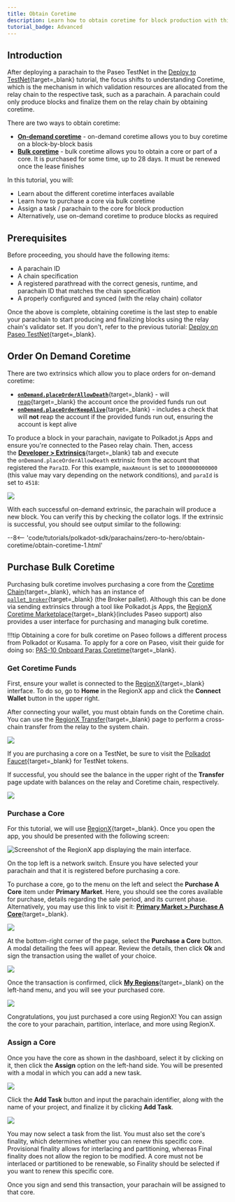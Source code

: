 ```yaml
---
title: Obtain Coretime
description: Learn how to obtain coretime for block production with this guide, covering both on-demand and bulk options for smooth operations.
tutorial_badge: Advanced
---
```


## Introduction

After deploying a parachain to the Paseo TestNet in the [Deploy to TestNet](/tutorials/polkadot-sdk/parachains/zero-to-hero/deploy-to-testnet/){target=\_blank} tutorial, the focus shifts to understanding Coretime, which is the mechanism in which validation resources are allocated from the relay chain to the respective task, such as a parachain. A parachain could only produce blocks and finalize them on the relay chain by obtaining coretime.

There are two ways to obtain coretime:

- **[On-demand coretime](#order-on-demand-coretime)** - on-demand coretime allows you to buy coretime on a block-by-block basis
- **[Bulk coretime](#purchase-bulk-coretime)** - bulk coretime allows you to obtain a core or part of a core. It is purchased for some time, up to 28 days. It must be renewed once the lease finishes

In this tutorial, you will:

- Learn about the different coretime interfaces available
- Learn how to purchase a core via bulk coretime
- Assign a task / parachain to the core for block production
- Alternatively, use on-demand coretime to produce blocks as required

## Prerequisites 

Before proceeding, you should have the following items:

- A parachain ID
- A chain specification
- A registered parathread with the correct genesis, runtime, and parachain ID that matches the chain specification
- A properly configured and synced (with the relay chain) collator

Once the above is complete, obtaining coretime is the last step to enable your parachain to start producing and finalizing blocks using the relay chain's validator set. If you don't, refer to the previous tutorial: [Deploy on Paseo TestNet](/tutorials/polkadot-sdk/parachains/zero-to-hero/deploy-to-testnet/){target=\_blank}.

## Order On Demand Coretime

There are two extrinsics which allow you to place orders for on-demand coretime:

- [**`onDemand.placeOrderAllowDeath`**](https://paritytech.github.io/polkadot-sdk/master/polkadot_runtime_parachains/on_demand/pallet/dispatchables/fn.place_order_allow_death.html){target=\_blank} - will [reap](https://wiki.polkadot.network/learn/learn-accounts/#existential-deposit-and-reaping){target=\_blank} the account once the provided funds run out
- [**`onDemand.placeOrderKeepAlive`**](https://paritytech.github.io/polkadot-sdk/master/polkadot_runtime_parachains/on_demand/pallet/dispatchables/fn.place_order_keep_alive.html){target=\_blank} - includes a check that will **not** reap the account if the provided funds run out, ensuring the account is kept alive

To produce a block in your parachain, navigate to Polkadot.js Apps and ensure you're connected to the Paseo relay chain. Then, access the [**Developer > Extrinsics**](https://polkadot.js.org/apps/#/extrinsics){target=\_blank} tab and execute the `onDemand.placeOrderAllowDeath` extrinsic from the account that registered the `ParaID`. For this example, `maxAmount` is set to `1000000000000` (this value may vary depending on the network conditions), and `paraId` is set to `4518`:

![](/images/tutorials/polkadot-sdk/parachains/zero-to-hero/obtain-coretime/obtain-coretime-9.webp)

With each successful on-demand extrinsic, the parachain will produce a new block. You can verify this by checking the collator logs. If the extrinsic is successful, you should see output similar to the following:

--8<-- 'code/tutorials/polkadot-sdk/parachains/zero-to-hero/obtain-coretime/obtain-coretime-1.html'

## Purchase Bulk Coretime

Purchasing bulk coretime involves purchasing a core from the [Coretime Chain](/polkadot-protocol/architecture/system-chains/coretime/){target=\_blank}, which has an instance of [`pallet_broker`](https://paritytech.github.io/polkadot-sdk/master/pallet_broker/index.html){target=\_blank} (the Broker pallet). Although this can be done via sending extrinsics through a tool like Polkadot.js Apps, the [RegionX Coretime Marketplace](https://app.regionx.tech){target=\_blank}(includes Paseo support) also provides a user interface for purchasing and managing bulk coretime.
  
!!!tip
    Obtaining a core for bulk coretime on Paseo follows a different process from Polkadot or Kusama. To apply for a core on Paseo, visit their guide for doing so: [PAS-10 Onboard Paras Coretime](https://github.com/paseo-network/paseo-action-submission/blob/main/pas/PAS-10-Onboard-paras-coretime.md#summary){target=\_blank}. 

### Get Coretime Funds

First, ensure your wallet is connected to the [RegionX](https://app.regionx.tech){target=\_blank} interface. To do so, go to **Home** in the RegionX app and click the **Connect Wallet** button in the upper right.

After connecting your wallet, you must obtain funds on the Coretime chain. You can use the [RegionX Transfer](https://app.regionx.tech/transfer){target=\_blank} page to perform a cross-chain transfer from the relay to the system chain.

![](/images/tutorials/polkadot-sdk/parachains/zero-to-hero/obtain-coretime/obtain-coretime-1.webp)

If you are purchasing a core on a TestNet, be sure to visit the [Polkadot Faucet](https://faucet.polkadot.io/westend){target=\_blank} for TestNet tokens.

If successful, you should see the balance in the upper right of the **Transfer** page update with balances on the relay and Coretime chain, respectively.

![](/images/tutorials/polkadot-sdk/parachains/zero-to-hero/obtain-coretime/obtain-coretime-2.webp)

### Purchase a Core

For this tutorial, we will use [RegionX](https://app.regionx.tech){target=\_blank}. Once you open the app, you should be presented with the following screen:

![Screenshot of the RegionX app displaying the main interface.](/images/tutorials/polkadot-sdk/parachains/zero-to-hero/obtain-coretime/obtain-coretime-3.webp)

On the top left is a network switch. Ensure you have selected your parachain and that it is registered before purchasing a core.

To purchase a core, go to the menu on the left and select the **Purchase A Core** item under **Primary Market**. Here, you should see the cores available for purchase, details regarding the sale period, and its current phase. Alternatively, you may use this link to visit it: [**Primary Market > Purchase A Core**](https://app.regionx.tech/purchase){target=\_blank}.

![](/images/tutorials/polkadot-sdk/parachains/zero-to-hero/obtain-coretime/obtain-coretime-4.webp)

At the bottom-right corner of the page, select the **Purchase a Core** button. A modal detailing the fees will appear. Review the details, then click **Ok** and sign the transaction using the wallet of your choice.

![](/images/tutorials/polkadot-sdk/parachains/zero-to-hero/obtain-coretime/obtain-coretime-5.webp)

Once the transaction is confirmed, click [**My Regions**](https://app.regionx.tech/regions){target=\_blank} on the left-hand menu, and you will see your purchased core.

![](/images/tutorials/polkadot-sdk/parachains/zero-to-hero/obtain-coretime/obtain-coretime-6.webp)

Congratulations, you just purchased a core using RegionX! You can assign the core to your parachain, partition, interlace, and more using RegionX.

### Assign a Core

Once you have the core as shown in the dashboard, select it by clicking on it, then click the **Assign** option on the left-hand side. You will be presented with a modal in which you can add a new task.

![](/images/tutorials/polkadot-sdk/parachains/zero-to-hero/obtain-coretime/obtain-coretime-7.webp)

Click the **Add Task** button and input the parachain identifier, along with the name of your project, and finalize it by clicking **Add Task**.

![](/images/tutorials/polkadot-sdk/parachains/zero-to-hero/obtain-coretime/obtain-coretime-8.webp)

You may now select a task from the list. You must also set the core's finality, which determines whether you can renew this specific core. Provisional finality allows for interlacing and partitioning, whereas Final finality does not allow the region to be modified. A core must not be interlaced or partitioned to be renewable, so Finality should be selected if you want to renew this specific core.

Once you sign and send this transaction, your parachain will be assigned to that core.
